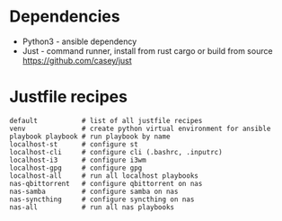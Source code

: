 # Dependencies

- Python3 - ansible dependency
- Just - command runner, install from rust cargo or build from source https://github.com/casey/just 

# Justfile recipes

```shell
default           # list of all justfile recipes
venv              # create python virtual environment for ansible
playbook playbook # run playbook by name
localhost-st      # configure st
localhost-cli     # configure cli (.bashrc, .inputrc)
localhost-i3      # configure i3wm
localhost-gpg     # configure gpg
localhost-all     # run all localhost playbooks
nas-qbittorrent   # configure qbittorrent on nas
nas-samba         # configure samba on nas
nas-syncthing     # configure syncthing on nas
nas-all           # run all nas playbooks
```
